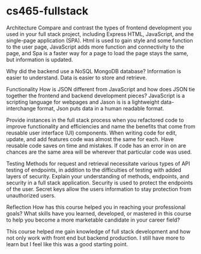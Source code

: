# cs465-fullstack

Architecture
Compare and contrast the types of frontend development you used in your full stack project, including Express HTML, JavaScript, and the single-page application (SPA).
Html is used to gain style and some function to the user page, JavaScript adds more function and connectivity to the page, and Spa is a faster way for a page to load the page stays the same, but information is updated.


Why did the backend use a NoSQL MongoDB database?
Information is easier to understand. Data is easier to store and retrieve.

Functionality
How is JSON different from JavaScript and how does JSON tie together the frontend and backend development pieces?
JavaScript is a scripting language for webpages and Jason is is a lightweight data-interchange format, Json puts data in a human readable format.


Provide instances in the full stack process when you refactored code to improve functionality and efficiencies and name the benefits that come from reusable user interface (UI) components.
When writing code for edit, update, and add features code was almost the same for each. Have reusable code saves on time and mistakes. If code has an error in on are chances are the same area will be wherever that particular code was used.

Testing
Methods for request and retrieval necessitate various types of API testing of endpoints, in addition to the difficulties of testing with added layers of security. Explain your understanding of methods, endpoints, and security in a full stack application.
Security is used to protect the endpoints of the user. Secret keys allow the users information to stay protection from unauthorized users.

Reflection
How has this course helped you in reaching your professional goals? What skills have you learned, developed, or mastered in this course to help you become a more marketable candidate in your career field?

This course helped me gain knowledge of full stack development and how not only work with front end but backend production. I still have more to learn but I feel like this was a good starting point.
